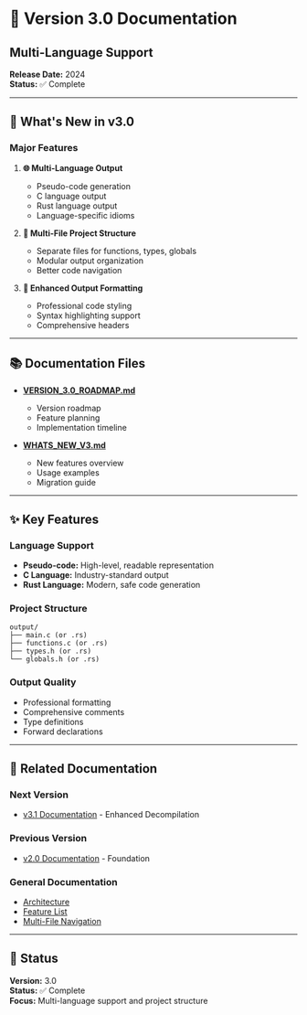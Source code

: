 # 🎨 Version 3.0 Documentation

## Multi-Language Support

**Release Date:** 2024  
**Status:** ✅ Complete

---

## 🎯 What's New in v3.0

### Major Features

1. **🌐 Multi-Language Output**
   - Pseudo-code generation
   - C language output
   - Rust language output
   - Language-specific idioms

2. **📁 Multi-File Project Structure**
   - Separate files for functions, types, globals
   - Modular output organization
   - Better code navigation

3. **🎨 Enhanced Output Formatting**
   - Professional code styling
   - Syntax highlighting support
   - Comprehensive headers

---

## 📚 Documentation Files

- **[VERSION_3.0_ROADMAP.md](VERSION_3.0_ROADMAP.md)**
  - Version roadmap
  - Feature planning
  - Implementation timeline

- **[WHATS_NEW_V3.md](WHATS_NEW_V3.md)**
  - New features overview
  - Usage examples
  - Migration guide

---

## ✨ Key Features

### Language Support
- **Pseudo-code:** High-level, readable representation
- **C Language:** Industry-standard output
- **Rust Language:** Modern, safe code generation

### Project Structure
```
output/
├── main.c (or .rs)
├── functions.c (or .rs)
├── types.h (or .rs)
└── globals.h (or .rs)
```

### Output Quality
- Professional formatting
- Comprehensive comments
- Type definitions
- Forward declarations

---

## 🔗 Related Documentation

### Next Version
- [v3.1 Documentation](../v3.1/) - Enhanced Decompilation

### Previous Version
- [v2.0 Documentation](../v2.0/) - Foundation

### General Documentation
- [Architecture](../general/ARCHITECTURE.md)
- [Feature List](../general/DECOMPILER_FEATURES.md)
- [Multi-File Navigation](../general/MULTI_FILE_NAVIGATION.md)

---

## 🎉 Status

**Version:** 3.0  
**Status:** ✅ Complete  
**Focus:** Multi-language support and project structure